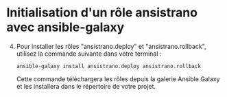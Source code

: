 # Initialisation d'un rôle ansistrano avec ansible-galaxy

<!-- 1. Ouvrez un terminal ou une invite de commandes dans le répertoire playbooks.

2. Utilisez la commande suivante pour initialiser un nouveau rôle Ansible en spécifiant le nom du rôle et le chemin où vous souhaitez créer le rôle :

    ```
        ansible-galaxy init nom_du_projet
    ```

3. Une fois la commande exécutée, un nouveau répertoire portant le nom du rôle sera créé dans le répertoire actuel. 
    Ce répertoire contiendra la structure de base du rôle Ansible, y compris les répertoires defaults, files, handlers, meta, tasks, templates, tests et vars, ainsi qu'un fichier README.md. -->

4. Pour installer les rôles "ansistrano.deploy" et "ansistrano.rollback", utilisez la commande suivante dans votre terminal :

    ```
    ansible-galaxy install ansistrano.deploy ansistrano.rollback
    ````
    Cette commande téléchargera les rôles depuis la galerie Ansible Galaxy et les installera dans le répertoire de votre projet.

